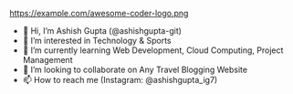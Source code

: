https://example.com/awesome-coder-logo.png

- 👋 Hi, I’m Ashish Gupta (@ashishgupta-git)
- 👀 I’m interested in Technology & Sports 
- 🌱 I’m currently learning Web Development, Cloud Computing, Project Management
- 💞️ I’m looking to collaborate on Any Travel Blogging Website
- 📫 How to reach me (Instagram: @ashishgupta_ig7)

<!---
ashishgupta-git/ashishgupta-gitx is a ✨ special ✨ repository because its `README.md` (this file) appears on your GitHub profile.
You can click the Preview link to take a look at your changes.
--->

